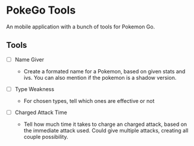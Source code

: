 # PokeGo Tools
An mobile application with a bunch of tools for Pokemon Go.

## Tools
- [ ] Name Giver
  - Create a formated name for a Pokemon, based on given stats and ivs. You can also mention if the pokemon is a shadow version.

- [ ] Type Weakness
  - For chosen types, tell which ones are effective or not
 
- [ ] Charged Attack Time
  - Tell how much time it takes to charge an charged attack, based on the immediate attack used. Could give multiple attacks, creating all couple possibility.

